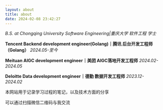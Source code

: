 ```yaml
---
layout: about
title: about
date: 2024-02-08 23:42:27   
---
```


*B.S. at Chongqing University Software Engineering|重庆大学 软件工程 学士*

**Tencent Backend development engineer(Golang)｜腾讯 后台开发工程师（Golang）** *2024.05-至今*

**Meituan AIGC development engineer｜美团 AIGC落地开发工程师** *2024.02-2024.05*

**Deloitte Data development engineer｜德勤 数据开发工程师** *2023.12-2024.02* 

本网站用于记录学习过程的笔记，以及技术方面的分享

可以通过扫描微信二维码与我交流